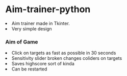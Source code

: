 # Aim-trainer-python
<li>Aim trainer made in Tkinter.</li>
<li>Very simple design</li>

<h3>Aim of Game</h3>
<p>
<li>Click on targets as fast as possible in 30 seconds</li>
<li>Sensitivity slider broken changes coliders on targets</li>
<li>Saves highscore sort of kinda</li>
<li>Can be restarted</li>
</p>
